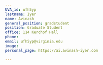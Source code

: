 ```yaml
---
UVA_id: ufh5yp
lastname: Iyer
name: Avinash
general_position: gradstudent
position: Graduate Student
office: 114 Kerchof Hall
phone: 
email: ufh5yp@virginia.edu
image: 
personal_page: https://ai.avinash-iyer.com

---
```

